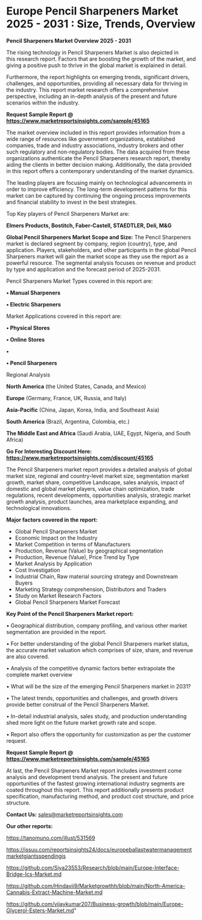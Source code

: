 # Europe Pencil Sharpeners Market 2025 - 2031 : Size, Trends, Overview

<Strong> Pencil Sharpeners Market Overview 2025 - 2031</strong>

The rising technology in Pencil Sharpeners Market is also depicted in this research report. Factors that are boosting the growth of the market, and giving a positive push to thrive in the global market is explained in detail.

Furthermore, the report highlights on emerging trends, significant drivers, challenges, and opportunities, providing all necessary data for thriving in the industry. This report market research offers a comprehensive perspective, including an in-depth analysis of the present and future scenarios within the industry.

<strong>Request Sample Report @ <a href=https://www.marketreportsinsights.com/sample/45165>https://www.marketreportsinsights.com/sample/45165</a></strong>

The market overview included in this report provides information from a wide range of resources like government organizations, established companies, trade and industry associations, industry brokers and other such regulatory and non-regulatory bodies. The data acquired from these organizations authenticate the Pencil Sharpeners research report, thereby aiding the clients in better decision making. Additionally, the data provided in this report offers a contemporary understanding of the market dynamics.

The leading players are focusing mainly on technological advancements in order to improve efficiency. The long-term development patterns for this market can be captured by continuing the ongoing process improvements and financial stability to invest in the best strategies.

Top Key players of Pencil Sharpeners Market are:

<strong>Elmers Products, Bostitch, Faber-Castell, STAEDTLER, Deli, M&G</strong>

<strong><b>Global Pencil Sharpeners Market Scope and Size:</b></strong>
The Pencil Sharpeners market is declared segment by company, region (country), type, and application. Players, stakeholders, and other participants in the global Pencil Sharpeners market will gain the market scope as they use the report as a powerful resource. The segmental analysis focuses on revenue and product by type and application and the forecast period of 2025-2031.

Pencil Sharpeners Market Types covered in this report are:

<strong>•  Manual Sharpeners

•  Electric Sharpeners</strong>

Market Applications covered in this report are:

<strong>•  Physical Stores

•  Online Stores

•  

•  Pencil Sharpeners</strong> 

Regional Analysis

<strong>North America</strong> (the United States, Canada, and Mexico)

<strong>Europe</strong> (Germany, France, UK, Russia, and Italy)

<strong>Asia-Pacific</strong> (China, Japan, Korea, India, and Southeast Asia)

<strong>South America</strong> (Brazil, Argentina, Colombia, etc.)

<strong>The Middle East and Africa</strong> (Saudi Arabia, UAE, Egypt, Nigeria, and South Africa)

<strong>Go For Interesting Discount Here: <a href=https://www.marketreportsinsights.com/discount/45165>https://www.marketreportsinsights.com/discount/45165</a></strong>

The Pencil Sharpeners market report provides a detailed analysis of global market size, regional and country-level market size, segmentation market growth, market share, competitive Landscape, sales analysis, impact of domestic and global market players, value chain optimization, trade regulations, recent developments, opportunities analysis, strategic market growth analysis, product launches, area marketplace expanding, and technological innovations.

<strong><b>Major factors covered in the report:</b></strong>
<ul>
  <li>Global Pencil Sharpeners Market </li>
  <li>Economic Impact on the Industry</li>
  <li>Market Competition in terms of Manufacturers</li>
  <li>Production, Revenue (Value) by geographical segmentation</li>
  <li>Production, Revenue (Value), Price Trend by Type</li>
  <li>Market Analysis by Application</li>
  <li>Cost Investigation</li>
  <li>Industrial Chain, Raw material sourcing strategy and Downstream Buyers</li>
  <li>Marketing Strategy comprehension, Distributors and Traders</li>
  <li>Study on Market Research Factors</li>
  <li>Global Pencil Sharpeners Market Forecast</li>
</ul>

<strong><b>Key Point of the Pencil Sharpeners Market report:</b></strong>

• Geographical distribution, company profiling, and various other market segmentation are provided in the report.

• For better understanding of the global Pencil Sharpeners market status, the accurate market valuation which comprises of size, share, and revenue are also covered.

• Analysis of the competitive dynamic factors better extrapolate the complete market overview

• What will be the size of the emerging Pencil Sharpeners market in 2031?

• The latest trends, opportunities and challenges, and growth drivers provide better construal of the Pencil Sharpeners Market.

• In-detail industrial analysis, sales study, and production understanding shed more light on the future market growth rate and scope.

• Report also offers the opportunity for customization as per the customer request.

<strong>Request Sample Report @ <a href=https://www.marketreportsinsights.com/sample/45165>https://www.marketreportsinsights.com/sample/45165</a></strong>

At last, the Pencil Sharpeners Market report includes investment come analysis and development trend analysis. The present and future opportunities of the fastest growing international industry segments are coated throughout this report. This report additionally presents product specification, manufacturing method, and product cost structure, and price structure.

<strong>Contact Us:</strong>
sales@marketreportsinsights.com

<strong>Our other reports:</strong>

<a href=https://tanomuno.com/illust/531569>https://tanomuno.com/illust/531569</a>

<a href=https://issuu.com/reportsinsights24/docs/europeballastwatermanagementmarketgiantsspendingis>https://issuu.com/reportsinsights24/docs/europeballastwatermanagementmarketgiantsspendingis</a>

<a href=https://github.com/Siya23553/Research/blob/main/Europe-Interface-Bridge-Ics-Market.md>https://github.com/Siya23553/Research/blob/main/Europe-Interface-Bridge-Ics-Market.md</a>

<a href=https://github.com/Hindavii9/Marketgrowthh/blob/main/North-America-Cannabis-Extract-Machine-Market.md>https://github.com/Hindavii9/Marketgrowthh/blob/main/North-America-Cannabis-Extract-Machine-Market.md</a>

<a href=https://github.com/vijaykumar207/Business-growth/blob/main/Europe-Glycerol-Esters-Market.md>https://github.com/vijaykumar207/Business-growth/blob/main/Europe-Glycerol-Esters-Market.md</a>"
